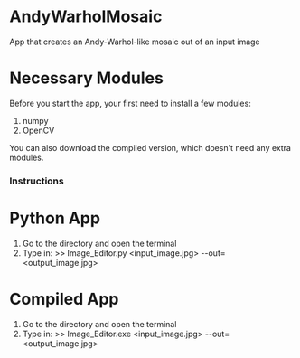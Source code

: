 # AndyWarholMosaic
App that creates an Andy-Warhol-like mosaic out of an input image

# Necessary Modules
Before you start the app, your first need to install a few modules:

1. numpy
2. OpenCV

You can also download the compiled version, which doesn't need any extra modules.

### Instructions
# Python App
1. Go to the directory and open the terminal
2. Type in: >> Image_Editor.py <input_image.jpg> --out=<output_image.jpg>

# Compiled App
1. Go to the directory and open the terminal
2. Type in: >> Image_Editor.exe <input_image.jpg> --out=<output_image.jpg>
